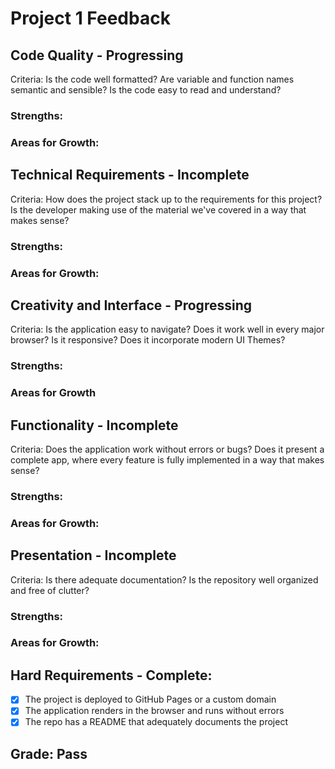# Project 1 Feedback

## Code Quality - Progressing

Criteria: Is the code well formatted? Are variable and function names semantic and sensible? Is the code easy to read and understand?

### Strengths:

### Areas for Growth:

## Technical Requirements - Incomplete

Criteria: How does the project stack up to the requirements for this project? Is the developer making use of the material we've covered in a way that makes sense?

### Strengths:

### Areas for Growth:

## Creativity and Interface - Progressing

Criteria: Is the application easy to navigate? Does it work well in every major browser? Is it responsive? Does it incorporate modern UI Themes?

### Strengths:

### Areas for Growth

## Functionality - Incomplete

Criteria: Does the application work without errors or bugs? Does it present a complete app, where every feature is fully implemented in a way that makes sense?

### Strengths:

### Areas for Growth:

## Presentation - Incomplete

Criteria: Is there adequate documentation? Is the repository well organized and free of clutter?

### Strengths:

### Areas for Growth:

## Hard Requirements - Complete:

-   [x] The project is deployed to GitHub Pages or a custom domain
-   [x] The application renders in the browser and runs without errors
-   [x] The repo has a README that adequately documents the project

## Grade: Pass
